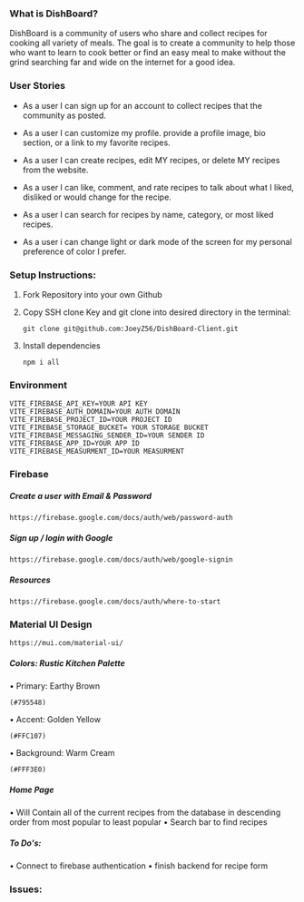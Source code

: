 ### What is DishBoard?

DishBoard is a community of users who share and collect recipes for cooking all variety of meals. The goal is to create a community to help those who want to learn to cook better or find an easy meal to make without the grind searching far and wide on the internet for a good idea.

### User Stories

- As a user I can sign up for an account to collect recipes that the community as posted.

- As a user I can customize my profile. provide a profile image, bio section, or a link to my favorite recipes.

- As a user I can create recipes, edit MY recipes, or delete MY recipes from the website.

- As a user I can like, comment, and rate recipes to talk about what I liked, disliked or would change for the recipe.

- As a user I can search for recipes by name, category, or most liked recipes.

- As a user i can change light or dark mode of the screen for my personal preference of color I prefer.

### Setup Instructions:

1.  Fork Repository into your own Github

2.  Copy SSH clone Key and git clone into desired directory in the terminal:

        git clone git@github.com:JoeyZ56/DishBoard-Client.git

3.  Install dependencies

        npm i all

### Environment

    VITE_FIREBASE_API_KEY=YOUR API KEY
    VITE_FIREBASE_AUTH_DOMAIN=YOUR AUTH DOMAIN
    VITE_FIREBASE_PROJECT_ID=YOUR PROJECT ID
    VITE_FIREBASE_STORAGE_BUCKET= YOUR STORAGE BUCKET
    VITE_FIREBASE_MESSAGING_SENDER_ID=YOUR SENDER ID
    VITE_FIREBASE_APP_ID=YOUR APP ID
    VITE_FIREBASE_MEASURMENT_ID=YOUR MEASURMENT

### Firebase

##### Create a user with Email & Password

    https://firebase.google.com/docs/auth/web/password-auth

##### Sign up / login with Google

    https://firebase.google.com/docs/auth/web/google-signin

##### Resources

    https://firebase.google.com/docs/auth/where-to-start

### Material UI Design

    https://mui.com/material-ui/

##### Colors: Rustic Kitchen Palette

• Primary: Earthy Brown

    (#795548)

• Accent: Golden Yellow

    (#FFC107)

• Background: Warm Cream

    (#FFF3E0)

##### Home Page

• Will Contain all of the current recipes from the database in descending order from most popular to least popular
• Search bar to find recipes

##### To Do's:

• Connect to firebase authentication
• finish backend for recipe form

### Issues:
